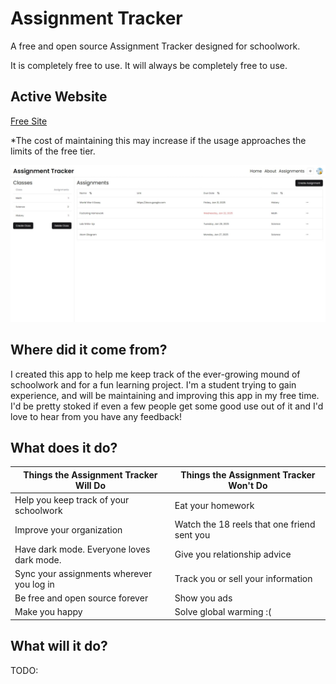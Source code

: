 # Assignment Tracker

A free and open source Assignment Tracker designed for schoolwork.

It is completely free to use. It will always be completely free to use. 

## Active Website

[Free Site](https://assignmenttracker.app/) 

*The cost of maintaining this may increase if the usage approaches the limits of the free tier.

![desktop-screenshot](https://raw.githubusercontent.com/asorge29/assignment-tracker/main/public/desktop-screenshot.jpeg)

## Where did it come from?

I created this app to help me keep track of the ever-growing mound of schoolwork and for a fun learning project. I'm a student trying to gain experience, and will be maintaining and improving this app in my free time. I'd be pretty stoked if even a few people get some good use out of it and I'd love to hear from you have any feedback!

## What does it do?

| Things the Assignment Tracker Will Do  | 	Things the Assignment Tracker Won't Do |
| ------------- | ------------- |
| Help you keep track of your schoolwork  | Eat your homework  |
| Improve your organization  | Watch the 18 reels that one friend sent you  |
| Have dark mode. Everyone loves dark mode.  | Give you relationship advice  |
| Sync your assignments wherever you log in  | 	Track you or sell your information  |
| Be free and open source forever  | Show you ads  |
| Make you happy  | Solve global warming :(  |

## What will it do? 

TODO:

